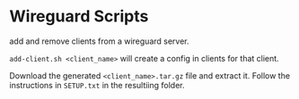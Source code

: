 # Wireguard Scripts

add and remove clients from a wireguard server.

`add-client.sh <client_name>` will create a config in clients for that client.

Download the generated `<client_name>.tar.gz` file and extract it. Follow the instructions in `SETUP.txt` in the resultiing folder.
